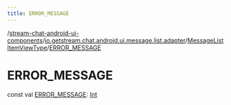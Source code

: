 ```yaml
---
title: ERROR_MESSAGE
---
```

/[stream-chat-android-ui-components](../../index.md)/[io.getstream.chat.android.ui.message.list.adapter](../index.md)/[MessageListItemViewType](index.md)/[ERROR_MESSAGE](ERROR_MESSAGE.md)  
  
  
  
# ERROR_MESSAGE  
const val [ERROR_MESSAGE](ERROR_MESSAGE.md): [Int](https://kotlinlang.org/api/latest/jvm/stdlib/kotlin/-int/index.html)

